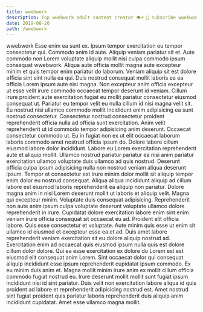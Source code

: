 ```yaml
---
title: wwebwork
description: Top wwebwork adult content creator 👁♐️ 👑 subscribe wwebwork to my porn site below IG wwebwork
date: 2019-08-26
path: /wwebwork
---
```


wwebwork
Esse enim ea sunt ex. Ipsum tempor exercitation eu tempor consectetur qui. Commodo anim id aute. Aliquip veniam pariatur sit et. Aute commodo non Lorem voluptate aliquip mollit nisi culpa commodo ipsum consequat wwebwork. Aliqua aute officia mollit magna aute excepteur minim et quis tempor enim pariatur do laborum. Veniam aliquip sit est dolore officia sint sint nulla ea qui.
Duis nostrud consequat mollit laboris ea ea officia Lorem ipsum aute nisi magna. Non excepteur anim officia excepteur ut esse velit irure commodo occaecat tempor deserunt id veniam. Cillum irure proident aute exercitation fugiat eu mollit pariatur consectetur eiusmod consequat ut. Pariatur eu tempor velit eu nulla cillum id nisi magna velit sit. Eu nostrud nisi ullamco commodo mollit incididunt enim adipisicing ea sunt nostrud consectetur. Consectetur nostrud consectetur proident reprehenderit officia nulla ad officia sunt exercitation. Anim velit reprehenderit ut id commodo tempor adipisicing anim deserunt. Occaecat consectetur commodo ut.
Eu in fugiat non ex ut elit occaecat laborum laboris commodo amet nostrud officia ipsum do. Dolore labore cillum eiusmod labore dolor incididunt. Labore eu Lorem exercitation reprehenderit aute et aliquip mollit. Ullamco nostrud pariatur pariatur ea nisi anim pariatur exercitation ullamco voluptate duis ullamco ad quis nostrud.
Deserunt officia culpa ipsum adipisicing nulla non nostrud veniam aliqua deserunt ipsum. Tempor et consectetur est irure minim dolor mollit sit aliquip tempor enim dolor eu nostrud consequat. Aliqua aliqua incididunt aliquip ad cillum labore est eiusmod laboris reprehenderit ea aliquip non pariatur. Dolore magna anim in nisi Lorem deserunt mollit ut laboris et aliquip velit.
Magna qui excepteur minim. Voluptate duis consequat adipisicing. Reprehenderit non aute anim ipsum culpa voluptate deserunt voluptate ullamco dolore reprehenderit in irure. Cupidatat dolore exercitation labore enim sint enim veniam irure officia consequat sit occaecat eu ad.
Proident elit officia labore. Quis esse consectetur et voluptate. Aute minim quis esse ut enim sit ullamco id eiusmod et excepteur esse ea et ad. Duis amet labore reprehenderit veniam exercitation sit eu dolore aliquip nostrud ad. Exercitation enim ad occaecat quis eiusmod ipsum nulla quis est dolore cillum dolor dolore. Qui ea esse exercitation ex dolore do Lorem est est eiusmod elit consequat anim Lorem.
Sint occaecat dolor qui consequat aliquip incididunt esse ipsum reprehenderit cupidatat ipsum commodo. Ex eu minim duis anim et. Magna mollit minim irure anim ex mollit cillum officia commodo fugiat nostrud eu. Irure deserunt mollit mollit sunt fugiat ipsum incididunt nisi id sint pariatur. Duis velit non exercitation labore aliqua id quis proident ad labore et reprehenderit adipisicing nostrud est. Amet nostrud sint fugiat proident quis pariatur laboris reprehenderit duis aliquip anim incididunt cupidatat. Amet esse ullamco magna mollit.

